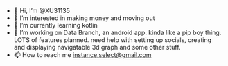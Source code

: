 - 👋 Hi, I’m @XU31135
- 👀 I’m interested in making money and moving out
- 🌱 I’m currently learning kotlin
- 💞️ I’m working on Data Branch, an android app. kinda like a pip boy thing. LOTS of features planned. need help with setting up socials, creating and displaying navigatable 3d graph and some other stuff. 
- 📫 How to reach me instance.select@gmail.com

<!---
XU31135/XU31135 is a ✨ special ✨ repository because its `README.md` (this file) appears on your GitHub profile.
You can click the Preview link to take a look at your changes.
--->
